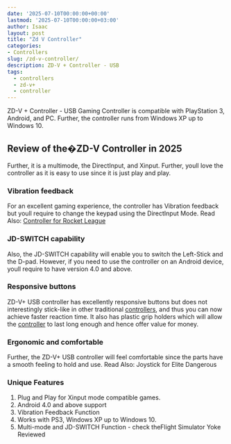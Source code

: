 ```yaml
---
date: '2025-07-10T00:00:00+00:00'
lastmod: '2025-07-10T00:00:00+03:00'
author: Isaac
layout: post
title: "Zd V Controller"
categories:
- Controllers
slug: /zd-v-controller/
description: ZD-V + Controller - USB
tags: 
  - controllers
  - zd-v+
  - controller
---
```

ZD-V + Controller - USB
Gaming Controller
is compatible with PlayStation 3, Android, and PC. Further, the controller runs from Windows XP up to Windows 10.
## Review of the�ZD-V Controller in 2025
Further, it is a multimode, the DirectInput, and Xinput. Further, youll love the controller as it is easy to use since it is just play and play.
### Vibration feedback
For an excellent gaming experience, the controller has Vibration feedback but youll require to change the keypad using the DirectInput Mode.
Read Also:
[Controller for Rocket League](https://pestpolicy.com/best-controller-for-rocket-league/)
### JD-SWITCH capability
Also, the JD-SWITCH capability will enable you to switch the Left-Stick and the D-pad.
However, if you need to use the controller on an Android device, youll require to have version 4.0 and above.
### Responsive buttons
ZD-V+ USB controller has excellently responsive buttons but does not interestingly stick-like in other traditional [controllers](/posts/best-controller-for-retropie/), and thus you can now achieve faster reaction time.
It also has plastic grip holders which will allow the [controller](/posts/best-controller-for-rocket-league/) to last long enough and hence offer value for money.
### Ergonomic and comfortable
Further, the ZD-V+ USB controller will feel comfortable since the parts have a smooth feeling to hold and use.
Read Also:
Joystick for Elite Dangerous
### Unique Features
1. Plug and Play for Xinput mode compatible games.
2. Android 4.0 and above support
3. Vibration Feedback Function
4. Works with PS3, Windows XP up to Windows 10.
5. Multi-mode and JD-SWITCH Function - check theFlight Simulator Yoke Reviewed
